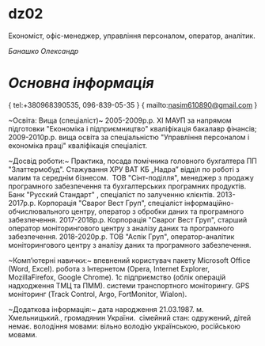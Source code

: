 # dz02
Економіст, офіс-менеджер, управління персоналом, оператор, аналітик.

*Банашко Олександр* 

*Основна інформація*
==================
{ tel:+380968390535, 096-839-05-35 }
{ mailto:nasim610890@gmail.com }

~Освіта: Вища (спеціаліст)~
2005-2009р.р. ХІ МАУП за напрямом підготовки "Економіка і підприємництво" кваліфікація бакалавр фінансів;
2009-2010р.р. вища освіта за спеціальністю "Управління персоналом і економіка праці" кваліфікація спеціаліст.

~Досвід роботи:~
 Практика, посада помічника головного бухгалтера ПП "Златтермобуд".
 Стажування ХРУ ВАТ КБ „Надра” відділ по роботі з малим та середнім бізнесом. 
 ТОВ "Сінт-поділля", менеджер з продажу програмного забезпечення та бухгалтерських програмних продуктів.
 Банк "Русский Стандарт" , спеціаліст по залученню клієнтів.
 2013-2017р.р. Корпорація "Сварог Вест Груп", спеціаліст інформаційно-обчислювального центру, оператор з обробки даних та програмного забезпечення.
 2017-2018р.р. Корпорація "Сварог Вест Груп", старший оператор моніторингового центру з аналізу даних та програмного забезпечення.
 2018-2020р.р. ТОВ "Аспік Груп", оператор-аналітик моніторингового центру з аналізу даних та програмного забезпечення.

~Комп’ютерні навички:~
 впевнений користувач пакету Microsoft Office (Word, Excel).
 робота з Інтернетом (Opera, Internet Explorer, MozillaFirefox, Google Chrome).
 1с підприємство (облік операцій надходження ТМЦ та ПММ). 
 системи транспортного моніторингу. GPS моніторинг (Track Control, Argo, FortMonitor, Wialon).

~Додаткова інформація:~
 дата народження 21.03.1987. м. Хмельницький., громадянин України. 
 сімейний стан: одружений, дітей немає.
 володіння мовами: вільно володію українською, російською мовами. 

